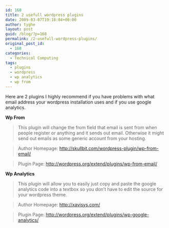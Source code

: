 ```yaml
---
id: 168
title: 2 usefull wordpress plugins
date: 2009-03-07T19:18:04+00:00
author: tyghe
layout: post
guid: /blog/?p=168
permalink: /2-usefull-wordpress-plugins/
original_post_id:
  - 168
categories:
  - Technical Computing
tags:
  - plugins
  - wordpress
  - wp analytics
  - wp from
---
```

Here are 2 plugins I highly recommend if you have problems with what email address your wordpress installation uses and if you use google analytics.

**Wp From**

> This plugin will change the from field that email is sent from when people register or anything and it sends out email. Otherwise it might send out emails as some generic account from your hosting.
  
> Author Homepage: http://skullbit.com/wordpress-plugin/wp-from-email/
  
> Plugin Page: http://wordpress.org/extend/plugins/wp-from-email/ 

**Wp Analytics**

> This plugin will allow you to easily just copy and paste the google analytics code into a textbox so you don&#8217;t have to edit the source for your wordpress theme.
  
> Author Homepage: http://xavisys.com/
  
> Plugin Page: http://wordpress.org/extend/plugins/wp-google-analytics/
